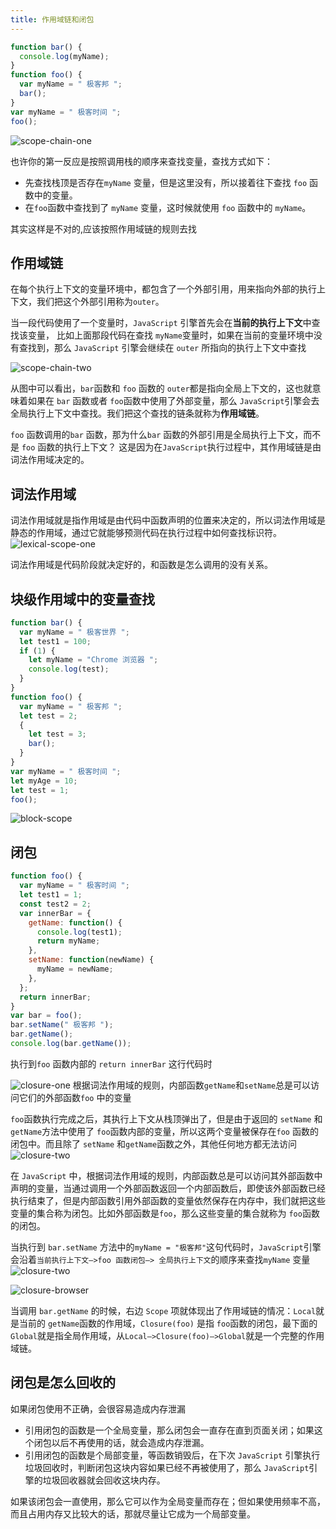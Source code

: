 ```yaml
---
title: 作用域链和闭包
---
```


```js
function bar() {
  console.log(myName);
}
function foo() {
  var myName = " 极客邦 ";
  bar();
}
var myName = " 极客时间 ";
foo();
```

![scope-chain-one](../../.vuepress/public/special-column/browser/scope-chain-one.png)

也许你的第一反应是按照调用栈的顺序来查找变量，查找方式如下：

- 先查找栈顶是否存在`myName` 变量，但是这里没有，所以接着往下查找 `foo` 函数中的变量。
- 在`foo`函数中查找到了 `myName` 变量，这时候就使用 `foo` 函数中的 `myName`。

其实这样是不对的,应该按照作用域链的规则去找

## 作用域链

在每个执行上下文的变量环境中，都包含了一个外部引用，用来指向外部的执行上下文，我们把这个外部引用称为`outer`。

当一段代码使用了一个变量时，`JavaScript` 引擎首先会在**当前的执行上下文**中查找该变量，
比如上面那段代码在查找 `myName`变量时，如果在当前的变量环境中没有查找到，那么 `JavaScript` 引擎会继续在 `outer` 所指向的执行上下文中查找

![scope-chain-two](../../.vuepress/public/special-column/browser/scope-chain-two.png)

从图中可以看出，`bar`函数和 `foo` 函数的 `outer`都是指向全局上下文的，这也就意味着如果在 `bar` 函数或者 `foo`函数中使用了外部变量，那么 `JavaScript`引擎会去全局执行上下文中查找。我们把这个查找的链条就称为**作用域链**。

`foo` 函数调用的`bar` 函数，那为什么`bar` 函数的外部引用是全局执行上下文，而不是 `foo` 函数的执行上下文？
这是因为在`JavaScript`执行过程中，其作用域链是由词法作用域决定的。

## 词法作用域

词法作用域就是指作用域是由代码中函数声明的位置来决定的，所以词法作用域是静态的作用域，通过它就能够预测代码在执行过程中如何查找标识符。
![lexical-scope-one](../../.vuepress/public/special-column/browser/lexical-scope-one.png)

词法作用域是代码阶段就决定好的，和函数是怎么调用的没有关系。

## 块级作用域中的变量查找

```js
function bar() {
  var myName = " 极客世界 ";
  let test1 = 100;
  if (1) {
    let myName = "Chrome 浏览器 ";
    console.log(test);
  }
}
function foo() {
  var myName = " 极客邦 ";
  let test = 2;
  {
    let test = 3;
    bar();
  }
}
var myName = " 极客时间 ";
let myAge = 10;
let test = 1;
foo();
```

![block-scope](../../.vuepress/public/special-column/browser/block-scope.png)

## 闭包

```js
function foo() {
  var myName = " 极客时间 ";
  let test1 = 1;
  const test2 = 2;
  var innerBar = {
    getName: function() {
      console.log(test1);
      return myName;
    },
    setName: function(newName) {
      myName = newName;
    },
  };
  return innerBar;
}
var bar = foo();
bar.setName(" 极客邦 ");
bar.getName();
console.log(bar.getName());
```

执行到`foo` 函数内部的 `return innerBar` 这行代码时

![closure-one](../../.vuepress/public/special-column/browser/closure-one.png)
根据词法作用域的规则，内部函数`getName`和`setName`总是可以访问它们的外部函数`foo` 中的变量

`foo`函数执行完成之后，其执行上下文从栈顶弹出了，但是由于返回的 `setName` 和 `getName`方法中使用了 `foo`函数内部的变量，所以这两个变量被保存在`foo` 函数的闭包中。而且除了 `setName` 和`getName`函数之外，其他任何地方都无法访问
![closure-two](../../.vuepress/public/special-column/browser/closure-two.png)

在 `JavaScript` 中，根据词法作用域的规则，内部函数总是可以访问其外部函数中声明的变量，当通过调用一个外部函数返回一个内部函数后，即使该外部函数已经执行结束了，但是内部函数引用外部函数的变量依然保存在内存中，我们就把这些变量的集合称为闭包。比如外部函数是`foo`，那么这些变量的集合就称为 `foo`函数的闭包。

当执行到 `bar.setName` 方法中的`myName = "极客邦"`这句代码时，`JavaScript`引擎会沿着`当前执行上下文–>foo 函数闭包–> 全局执行上下文`的顺序来查找`myName` 变量
![closure-two](../../.vuepress/public/special-column/browser/closure-two.png)

![closure-browser](../../.vuepress/public/special-column/browser/closure-browser.png)

当调用 `bar.getName` 的时候，右边 `Scope` 项就体现出了作用域链的情况：`Local`就是当前的 `getName`函数的作用域，`Closure(foo)` 是指 `foo`函数的闭包，最下面的`Global`就是指全局作用域，从`Local–>Closure(foo)–>Global`就是一个完整的作用域链。

## 闭包是怎么回收的

如果闭包使用不正确，会很容易造成内存泄漏

- 引用闭包的函数是一个全局变量，那么闭包会一直存在直到页面关闭；如果这个闭包以后不再使用的话，就会造成内存泄漏。
- 引用闭包的函数是个局部变量，等函数销毁后，在下次 `JavaScript` 引擎执行垃圾回收时，判断闭包这块内容如果已经不再被使用了，那么 `JavaScript`引擎的垃圾回收器就会回收这块内存。

如果该闭包会一直使用，那么它可以作为全局变量而存在；但如果使用频率不高，而且占用内存又比较大的话，那就尽量让它成为一个局部变量。
